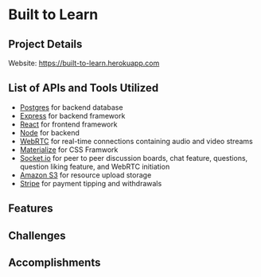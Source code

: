 # Built to Learn

## Project Details
Website: https://built-to-learn.herokuapp.com

## List of APIs and Tools Utilized
- [Postgres](https://www.postgresql.org/) for backend database
- [Express](https://expressjs.com/) for backend framework
- [React](https://reactjs.org/) for frontend framework
- [Node](https://nodejs.org/en/) for backend
- [WebRTC](https://webrtc.org/) for real-time connections containing audio and video streams
- [Materialize](https://materializecss.com/) for CSS Framwork
- [Socket.io](https://socket.io/) for peer to peer discussion boards, chat feature, questions, question liking feature, and WebRTC initiation
- [Amazon S3](https://aws.amazon.com/s3) for resource upload storage
- [Stripe](https://stripe.com/) for payment tipping and withdrawals

## Features

## Challenges


## Accomplishments

